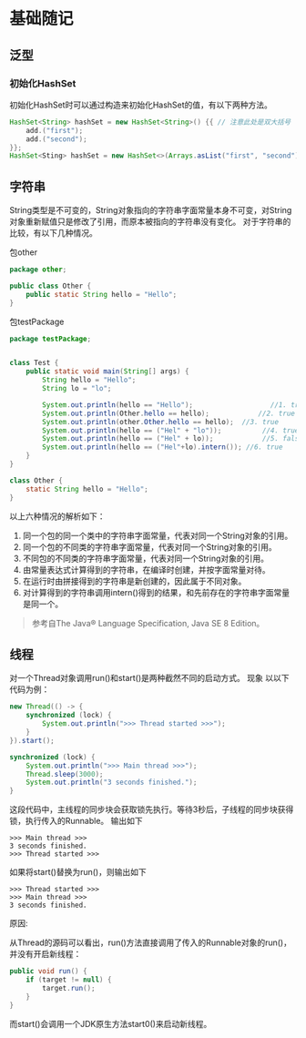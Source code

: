 # 基础随记
## 泛型
### 初始化HashSet
初始化HashSet时可以通过构造来初始化HashSet的值，有以下两种方法。
```java
HashSet<String> hashSet = new HashSet<String>() {{ // 注意此处是双大括号
	add.("first");
	add.("second");
}};
HashSet<Sting> hashSet = new HashSet<>(Arrays.asList("first", "second"));
```

## 字符串
String类型是不可变的，String对象指向的字符串字面常量本身不可变，对String对象重新赋值只是修改了引用，而原本被指向的字符串没有变化。
对于字符串的比较，有以下几种情况。

包other
```java
package other;

public class Other { 
    public static String hello = "Hello"; 
}
```

包testPackage
```java
package testPackage;


class Test {
    public static void main(String[] args) {
        String hello = "Hello";
        String lo = "lo";

        System.out.println(hello == "Hello");                   //1. true
        System.out.println(Other.hello == hello);            //2. true
        System.out.println(other.Other.hello == hello);  //3. true
        System.out.println(hello == ("Hel" + "lo"));          //4. true
        System.out.println(hello == ("Hel" + lo));            //5. false
        System.out.println(hello == ("Hel"+lo).intern()); //6. true
    } 
}

class Other { 
    static String hello = "Hello"; 
}
```

以上六种情况的解析如下：
1. 同一个包的同一个类中的字符串字面常量，代表对同一个String对象的引用。
2. 同一个包的不同类的字符串字面常量，代表对同一个String对象的引用。
3. 不同包的不同类的字符串字面常量，代表对同一个String对象的引用。
4. 由常量表达式计算得到的字符串，在编译时创建，并按字面常量对待。
5. 在运行时由拼接得到的字符串是新创建的，因此属于不同对象。
6. 对计算得到的字符串调用intern()得到的结果，和先前存在的字符串字面常量是同一个。
> 参考自The Java® Language Specification, Java SE 8 Edition。

## 线程
对一个Thread对象调用run()和start()是两种截然不同的启动方式。
现象
以以下代码为例：
```java
new Thread(() -> {
    synchronized (lock) {
        System.out.println(">>> Thread started >>>");
    }
}).start();

synchronized (lock) {
    System.out.println(">>> Main thread >>>");
    Thread.sleep(3000);
    System.out.println("3 seconds finished.");
}
```

这段代码中，主线程的同步块会获取锁先执行。等待3秒后，子线程的同步块获得锁，执行传入的Runnable。
输出如下
```
>>> Main thread >>>
3 seconds finished.
>>> Thread started >>>
```

如果将start()替换为run()，则输出如下
```
>>> Thread started >>>
>>> Main thread >>>
3 seconds finished.
```

原因:

从Thread的源码可以看出，run()方法直接调用了传入的Runnable对象的run()，并没有开启新线程：
```java
public void run() {
    if (target != null) {
        target.run();
    }
}
```
而start()会调用一个JDK原生方法start0()来启动新线程。